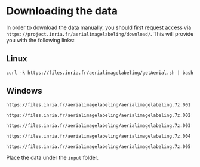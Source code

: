 # Downloading the data

In order to download the data manually, you should first request access via `https://project.inria.fr/aerialimagelabeling/download/`. This will provide you with the following links:


## Linux


```
curl -k https://files.inria.fr/aerialimagelabeling/getAerial.sh | bash
```

## Windows
```
https://files.inria.fr/aerialimagelabeling/aerialimagelabeling.7z.001

https://files.inria.fr/aerialimagelabeling/aerialimagelabeling.7z.002

https://files.inria.fr/aerialimagelabeling/aerialimagelabeling.7z.003

https://files.inria.fr/aerialimagelabeling/aerialimagelabeling.7z.004

https://files.inria.fr/aerialimagelabeling/aerialimagelabeling.7z.005
```

Place the data under the `input` folder.